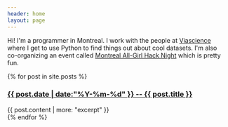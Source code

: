 ```yaml
---
header: home
layout: page
---
```


Hi! I'm a programmer in Montreal. I work with the people at
[Viascience](http://www.viascience.com) where I get to use Python to find
things out about cool datasets. I'm also co-organizing an event called
[Montreal All-Girl Hack Night](http://mtlallgirlhacknight.ca) which is pretty
fun. 

<div class="posts">
{% for post in site.posts  %}
    <div class="post">
        <h3> <a href="{{ post.url }}">{{ post.date | date:"%Y-%m-%d" }} -- {{ post.title }}</a> </h3>
        <div class="post-content">
            {{ post.content | more: "excerpt" }}
        </div>
    </div>
{% endfor %}
</div>
